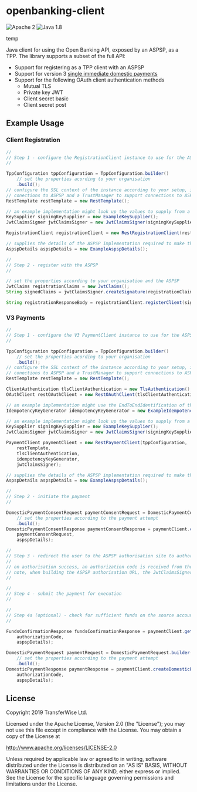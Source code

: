 # openbanking-client

![Apache 2](https://img.shields.io/hexpm/l/plug.svg)
![Java 1.8](https://img.shields.io/badge/Java-11-blue.svg)

temp

Java client for using the Open Banking API, exposed by an ASPSP, as a TPP. The library supports a subset of the full 
API:  

- Support for registering as a TPP client with an ASPSP
- Support for version 3 [single immediate domestic payments](https://openbanking.atlassian.net/wiki/spaces/DZ/pages/937984109/Domestic+Payments+v3.1)
- Support for the following OAuth client authentication methods
    - Mutual TLS
    - Private key JWT
    - Client secret basic
    - Client secret post

## Example Usage

### Client Registration

```java
//
// Step 1 - configure the RegistrationClient instance to use for the ASPSP
//

TppConfiguration tppConfiguration = TppConfiguration.builder()
    // set the properties acording to your organisation
    .build();
// configure the SSL context of the instance according to your setup, including a KeyManager to support mutual TLS on
// conections to ASPSP and a TrustManager to support connections to ASPSPs using OB issued certificates
RestTemplate restTemplate = new RestTemplate();

// an example implementation might look up the values to supply from a KeyStore
KeySupplier signingKeySupplier = new ExampleKeySupplier();
JwtClaimsSigner jwtClaimsSigner = new JwtClaimsSigner(signingKeySupplier, tppConfiguration);

RegistrationClient registrationClient = new RestRegistrationClient(restTemplate);

// supplies the details of the ASPSP implementation required to make the API calls
AspspDetails aspspDetails = new ExampleAspspDetails();

// 
// Step 2 - register with the ASPSP
// 

// set the properties according to your organisation and the ASPSP
JwtClaims registrationClaims = new JwtClaims();
String signedClaims = jwtClaimsSigner.createSignature(registrationClaims, aspspDetails);

String registrationResponseBody = registrationClient.registerClient(signedClaims, aspspDetails);
```

### V3 Payments

```java
//
// Step 1 - configure the V3 PaymentClient instance to use for the ASPSP
//

TppConfiguration tppConfiguration = TppConfiguration.builder()
    // set the properties acording to your organisation
    .build();
// configure the SSL context of the instance according to your setup, including a KeyManager to support mutual TLS on
// conections to ASPSP and a TrustManager to support connections to ASPSPs using OB issued certificates
RestTemplate restTemplate = new RestTemplate();

ClientAuthentication tlsClientAuthentication = new TlsAuthentication();
OAuthClient restOAuthClient = new RestOAuthClient(tlsClientAuthentication, restTemplate);

// an example implementation might use the EndToEndIdentification of the request as the idempotency key 
IdempotencyKeyGenerator idempotencyKeyGenerator = new ExampleIdempotencyKeyGenerator();

// an example implementation might look up the values to supply from a KeyStore
KeySupplier signingKeySupplier = new ExampleKeySupplier();
JwtClaimsSigner jwtClaimsSigner = new JwtClaimsSigner(signingKeySupplier, tppConfiguration);

PaymentClient paymentClient = new RestPaymentClient(tppConfiguration,
    restTemplate,
    tlsClientAuthentication,
    idempotencyKeyGenerator,
    jwtClaimsSigner);

// supplies the details of the ASPSP implementation required to make the API calls
AspspDetails aspspDetails = new ExampleAspspDetails();

// 
// Step 2 - initiate the payment
// 

DomesticPaymentConsentRequest paymentConsentRequest = DomesticPaymentConsentRequest.builder()
    // set the properties according to the payment attempt      
    .build();
DomesticPaymentConsentResponse paymentConsentResponse = paymentClient.createDomesticPaymentConsent(
    paymentConsentRequest, 
    aspspDetails);

// 
// Step 3 - redirect the user to the ASPSP authorisation site to authorise the payment 
// 
// on authorisation success, an authorization code is received from the ASPSP
// note, when building the ASPSP authorisation URL, the JwtClaimsSigner can be used to generate the request parameter
//  

//
// Step 4 - submit the payment for execution
//

//
// Step 4a (optional) - check for sufficient funds on the source account 
//

FundsConfirmationResponse fundsConfirmationResponse = paymentClient.getFundsConfirmation(consentId, 
    authorizationCode, 
    aspspDetails);

DomesticPaymentRequest paymentRequest = DomesticPaymentRequest.builder()
    // set the properties according to the payment attempt
    .build();
DomesticPaymentResponse paymentResponse = paymentClient.createDomesticPayment(paymentRequest, 
    authorizationCode, 
    aspspDetails);
```

## License

Copyright 2019 TransferWise Ltd.

Licensed under the Apache License, Version 2.0 (the "License");
you may not use this file except in compliance with the License.
You may obtain a copy of the License at

http://www.apache.org/licenses/LICENSE-2.0

Unless required by applicable law or agreed to in writing, software
distributed under the License is distributed on an "AS IS" BASIS,
WITHOUT WARRANTIES OR CONDITIONS OF ANY KIND, either express or implied.
See the License for the specific language governing permissions and
limitations under the License.

